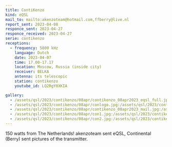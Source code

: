 ```yaml
---
title: ContiKenzo
kind: eQSL
mail_to: mailto:akenzoteam@hotmail.com,ffberry@live.nl
report_sent: 2023-04-08
responce_sent: 2023-04-27
responce_received: 2023-04-27
serie: contikenzo
receptions:
  - frequency: 5800 kHz
    language: Dutch
    date: 2023-04-07
    time: 17.00-17.17
    location: Moscow, Russia (inside city)
    receiver: BELKA
    antenna: its telescopic
    station: contikenzo
    youtube_id: LQ2RgY0XKIA

gallery:
  - /assets/qsl/2023/contikenzo/08apr/contikenzo_08apr2023_eqsl_full.jpg:/assets/qsl/2023/contikenzo/08apr/contikenzo_08apr2023_eqsl_small.jpg
  - /assets/qsl/2023/contikenzo/08apr/conlogo.jpg:/assets/qsl/2023/contikenzo/08apr/conlogo.jpg
  - /assets/qsl/2023/contikenzo/08apr/contikenzo_08apr2023_mail.jpg:/assets/qsl/2023/contikenzo/08apr/contikenzo_08apr2023_mail.jpg
  - /assets/qsl/2023/contikenzo/08apr/con1.jpg:/assets/qsl/2023/contikenzo/08apr/con1.jpg
  - /assets/qsl/2023/contikenzo/08apr/con2.jpg:/assets/qsl/2023/contikenzo/08apr/con2.jpg
---
```


150 watts from The Netherlands!
akenzoteam sent eQSL, Continental (Berry) sent pictures of the transmitter.